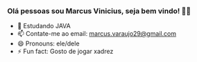 ### Olá pessoas sou Marcus Vinicius, seja bem vindo! 🧠🧐

- 🌱 Estudando JAVA
- 📫 Contate-me ao email: marcus.varaujo29@gmail.com
- 😄 Pronouns: ele/dele
- ⚡ Fun fact: Gosto de jogar xadrez
